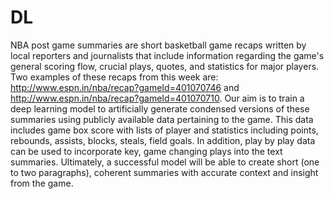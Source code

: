 # DL

NBA post game summaries are short basketball game recaps written by local reporters and journalists that include information regarding the game's general scoring flow, crucial plays, quotes, and statistics for major players. Two examples of these recaps from this week are: http://www.espn.in/nba/recap?gameId=401070746 and http://www.espn.in/nba/recap?gameId=401070710. Our aim is to train a deep learning model to artificially generate condensed versions of these summaries using publicly available data pertaining to the game. This data includes game box score with lists of player and statistics including points, rebounds, assists, blocks, steals, field goals. In addition, play by play data can be used to incorporate key, game changing plays into the text summaries. Ultimately, a successful model will be able to create short (one to two paragraphs), coherent summaries with accurate context and insight from the game. 
